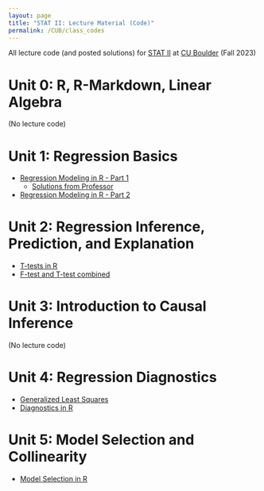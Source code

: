 ```yaml
---
layout: page
title: "STAT II: Lecture Material (Code)"
permalink: /CUB/class_codes
---
```


All lecture code (and posted solutions) for [STAT II](Stats2.md) at [CU Boulder](../../CUB.md) (Fall 2023)

# Unit 0: R, R-Markdown, Linear Algebra
(No lecture code)

# Unit 1: Regression Basics

- [Regression Modeling in R - Part 1](lecture_code/Unit1/Unit1-Code-Regression_modeling_in_R-1.html)
    - [Solutions from Professor](lecture_code/Unit1/Unit1-Code-Regression_modeling_in_R-1-Solutions.html)
- [Regression Modeling in R - Part 2](lecture_code/Unit1/Unit1-Code-Regression_modeling_in_R-2-Solutions.html)


# Unit 2: Regression Inference, Prediction, and Explanation

- [T-tests in R](lecture_code/Unit2/t-tests_in_R_modified.html)
- [F-test and T-test combined](lecture_code/Unit2/F-and-T-test-combined.html)

# Unit 3: Introduction to Causal Inference

(No lecture code)

# Unit 4: Regression Diagnostics

- [Generalized Least Squares](lecture_code/Unit4/Generalized-Least-Squares.html)
- [Diagnostics in R](lecture_code/Unit4/STAT-5010_Unit4_Code_Part_2.html)

# Unit 5: Model Selection and Collinearity

- [Model Selection in R](lecture_code/Unit5/Unit5-Code-Model_Selection_in_R.html)